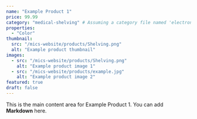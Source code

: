 ```yaml
---
name: "Example Product 1"
price: 99.99
category: "medical-shelving" # Assuming a category file named 'electronics.md' exists in the categories collection
properties:
  - "Color"
thumbnail: 
  src: "/mics-website/products/Shelving.png"
  alt: "Example product thumbnail"
images:
  - src: "/mics-website/products/Shelving.png"
    alt: "Example product image 1"
  - src: "/mics-website/products/example.jpg"
    alt: "Example product image 2"
featured: true
draft: false
---
```


This is the main content area for Example Product 1. You can add **Markdown** here.
